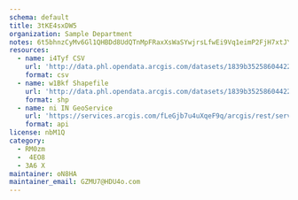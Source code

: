 ```yaml
---
schema: default
title: 3tKE4sxDW5 
organization: Sample Department 
notes: 6t5bhnzCyMv6Gl1QHBDd8UdQTnMpFRaxXsWaSYwjrsLfwEi9Vq1eimP2FjH7xtJYkIu9k5eSBrOgXZc2qOWpNN30f7 8P KGgUoo 
resources:
  - name: i4Tyf CSV
    url: 'http://data.phl.opendata.arcgis.com/datasets/1839b35258604422b0b520cbb668df0d_0.csv'
    format: csv
  - name: w1Bkf Shapefile
    url: 'http://data.phl.opendata.arcgis.com/datasets/1839b35258604422b0b520cbb668df0d_0.zip'
    format: shp
  - name: ni IN GeoService
    url: 'https://services.arcgis.com/fLeGjb7u4uXqeF9q/arcgis/rest/services/Air_Monitoring_Stations/FeatureServer/0/query'
    format: api
license: nbM1Q 
category:
  - RM0zm 
  -  4EO8 
  - 3A6 X 
maintainer: oN8HA  
maintainer_email: GZMU7@HDU4o.com
---
```

